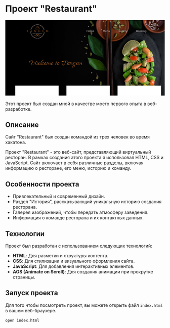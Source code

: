 # Проект "Restaurant"

![Скриншот сайта](./img/Tangem.png)

Этот проект был создан мной в качестве моего первого опыта в веб-разработке.

## Описание

Сайт "Restaurant" был создан командой из трех человек во время хакатона.

Проект "Restaurant" - это веб-сайт, представляющий виртуальный ресторан. В рамках создания этого проекта я использовал HTML, CSS и JavaScript. Сайт включает в себя различные разделы, включая информацию о ресторане, его меню, историю и команду.

## Особенности проекта

- Привлекательный и современный дизайн.
- Раздел "История", рассказывающий уникальную историю создания ресторана.
- Галерея изображений, чтобы передать атмосферу заведения.
- Информация о команде ресторана и их контактных данных.

## Технологии

Проект был разработан с использованием следующих технологий:

- **HTML**: Для разметки и структуры контента.
- **CSS**: Для стилизации и визуального оформления сайта.
- **JavaScript**: Для добавления интерактивных элементов.
- **AOS (Animate on Scroll)**: Для создания анимации при прокрутке страницы.

## Запуск проекта

Для того чтобы посмотреть проект, вы можете открыть файл `index.html` в вашем веб-браузере.

```bash
open index.html
